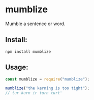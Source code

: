 # mumblize

Mumble a sentence or word.

## Install:

```
npm install mumblize
```

## Usage:

```js
const mumblize = require("mumblize");

mumblize("the kerning is too tight");
// tur kurn ir turn turt'
```
